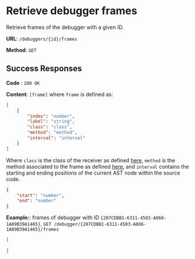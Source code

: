 # Retrieve debugger frames
Retrieve frames of the debugger with a given ID.

**URL**: `/debuggers/{id}/frames`

**Method**: `GET`

## Success Responses

**Code** : `200 OK`

**Content**: `[frame]` where `frame` is defined as:
```json
[
    {
        "index": "number",
        "label": "string",
        "class": "class",
        "method": "method",
        "interval": "interval"
    }
]
```

Where `class` is the class of the receiver as defined [here](../../../code/classes/name/get.md), `method` is the method associated to the frame as defined [here](../../../objects/id/get.md), and `interval` contains the starting and ending positions of the current AST node within the source code. 

```json
{
    "start": "number",
    "end": "number"
}
```


**Example:**: frames of debugger with ID `{207CDBB1-6311-4503-A066-1A89B39A1465}`, `GET /debugger/{207CDBB1-6311-4503-A066-1A89B39A1465}/frames`
```json
[
    
]
```